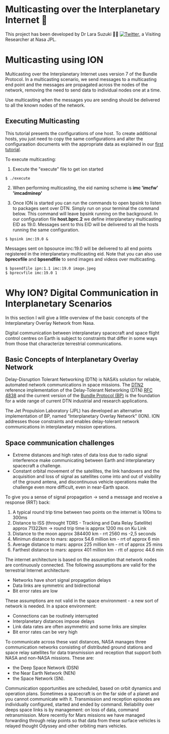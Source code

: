 # Multicasting over the Interplanetary Internet :rocket:
This project has been developed by Dr Lara Suzuki :woman_technologist: [![Twitter](https://img.shields.io/twitter/url/https/twitter.com/larasuzuki.svg?style=social&label=Follow%20%40larasuzuki)](https://twitter.com/larasuzuki), a Visiting Researcher at Nasa JPL.

# Multicasting using ION

Multicasting over the Interplanetary Internet uses version 7 of the Bundle Protocol. In a multicasting scenario, we send messages to a multicasting end point and the messages are propagated across the nodes of the network, removing the need to send data to individual nodes one at a time.

Use multicasting when the messages you are sending should be delivered to all the known nodes of the network.

## Executing Multicasting

This tutorial presents the configurations of one host. To create additional hosts, you just need to copy the same configurations and alter the configuraation documents with the appropriate data as explained in our [first tutorial](ION-One-Node-on-Google).

To execute multicasting:

1. Execute the "execute" file to get ion started
```
$ ./execute
```

2. When performing multicasting, the eid naming scheme is  **imc 'imcfw' 'imcadminep'**

3. Once ION is started you can run the commands to open bpsink to listen to packages sent over DTN. Simply run on your terminal the command below. This command will leave bpsink running on the background. In our configuration file **host.bprc.2** we define interplanetary multicasting EID as 19.0. Messages sent to this EID will be delivered to all the hosts running the same configuration.
```
$ bpsink imc:19.0 &
```
Messages sent on bpsource imc:19.0 will be delivered to all end points registered in the interplanetary multicasting eid. Note that you can also use **bprecvfile** and **bpsendfile** to send images and videos over multicasting.

```
$ bpsendfile ipn:1.1 imc:19.0 image.jpeg
$ bprecvfile imc:19.0 1
```

# Why ION? Digital Communication in Interplanetary Scenarios

In this section I will give a little overview of the basic concepts of the Interplanetary Overlay Network from Nasa.

Digital communication between interplanetary spacecraft and space flight control centres on Earth is subject to constraints that differ in some ways from those that characterize terrestrial communications. 

## Basic Concepts of Interplanetary Overlay Network

Delay-Disruption Tolerant Networking (DTN) is NASA’s solution for reliable, automated network communications in space missions. The [DTN2](http://www.dtnrg.org/docs/presentations/IETF60/dtn-impl-ietf-8-6-04-demmer.pdf) reference implementation of the Delay-Tolerant Networking (DTN) [RFC 4838](https://tools.ietf.org/html/rfc4838)
and the current version of the [Bundle Protocol (BP)](https://tools.ietf.org/html/draft-ietf-dtn-bpbis-31) is the foundation for a wide range of current DTN industrial and research applications. 

The Jet Propulsion Laboratory (JPL) has developed an alternative implementation of BP, named “Interplanetary Overlay Network” (ION). ION addresses those constraints and enables delay-tolerant network communications in interplanetary mission operations. 

## Space communication challenges

- Extreme distances and high rates of data loss due to radio signal interference make communicating between Earth and interplanetary spacecraft a challenge.
- Constant orbital movement of the satellites, 
the link handovers and the acquisition and loss of signal as satellites come into and out of visibility of the ground antena, and discontinuous vehicle operations make the challenge even more difficult, even in near-Earth space.

To give you a sense of signal propagation -> send a message and receive a response (RRT) back:
1. A typical round trip time between two points on the internet is 100ms to 300ms
2. Distance to ISS (throught TDRS - Tracking and Data Relay Satellite) approx 71322km -> round trip time is approx 1200 ms on Ku Link
3. Distance to the moon approx 384400 km - rrt 2560 ms -2,5 seconds
4. Minimun distance to mars: approx 54.6 million km - rrt of approx 6 min
5. Average distance to mars: approx 225 million km - rrt of approx 25 mins
6. Farthest distance to mars: approx 401 million km - rtt of approc 44.6 min

The internet architecture is based on the assumption that
network nodes are continuously connected. The following assumptions are valid for the terrestrial Internet architecture:
- Networks have short signal propagation delays
- Data links are symmetric and bidirectional
- Bit error rates are low

These assumptions are not valid in the space environment - a new sort of network is needed. In a space environment: 
- Connections can be routinely interrupted
- Interplanetary distances impose delays
- Link data rates are often asymmetric and some links are simplex
- Bit error rates can be very high

To communicate across these vast distances, NASA manages three communication networks consisting of distributed ground stations and space relay satellites for data transmission and reception that support both NASA and non-NASA missions. These are:
- the Deep Space Network (DSN)
- the Near Earth Network (NEN)
- the Space Network (SN). 

Communication opportunities are scheduled, based on orbit dynamics and operation plans. Sometimes a spacecraft is on the far side of a planet and you cannot communicate with it.
Transmission and reception episodes are individually configured, started and ended by command. Reliability over deeps space links is by management: on loss of data, command retransmission. More recently for Mars missions we have managed forwarding through relay points so that data from these surface vehicles is relayed thought Odyssey and other orbiting mars vehicles.


